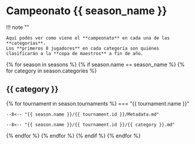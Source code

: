 # Campeonato {{ season_name }}

!!! note ""

    Aquí podés ver como viene el **campeonato** en cada una de las **categorías**. 
    Los **primeros 8 jugadores** en cada categoría son quiénes clasificarán a la **copa de maestros** a fin de año.

{% for season in seasons %}
 {% if season.name == season_name %}
  {% for category in season.categories %}

## {{ category }}

   {% for tournament in season.tournaments %}
=== "{{ tournament.name }}"

    --8<-- "{{ season.name }}/{{ tournament.id }}/Metadata.md"

    --8<-- "{{ season.name }}/{{ tournament.id }}/{{ category }}.md"

   {% endfor %}
  {% endfor %}
 {% endif %}
{% endfor %}
